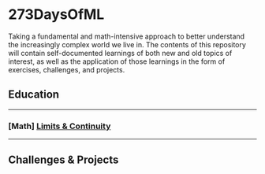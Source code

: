 # 273DaysOfML

Taking a fundamental and math-intensive approach to better understand the increasingly complex world we live in. The contents of this repository will contain self-documented learnings of both new and old topics of interest, as well as the application of those learnings in the form of exercises, challenges, and projects. 
## Education
---

### [Math] [Limits & Continuity](https://medium.com/@wu.victor.95/limit-of-a-function-a1ecf9dad559)

---

## Challenges & Projects